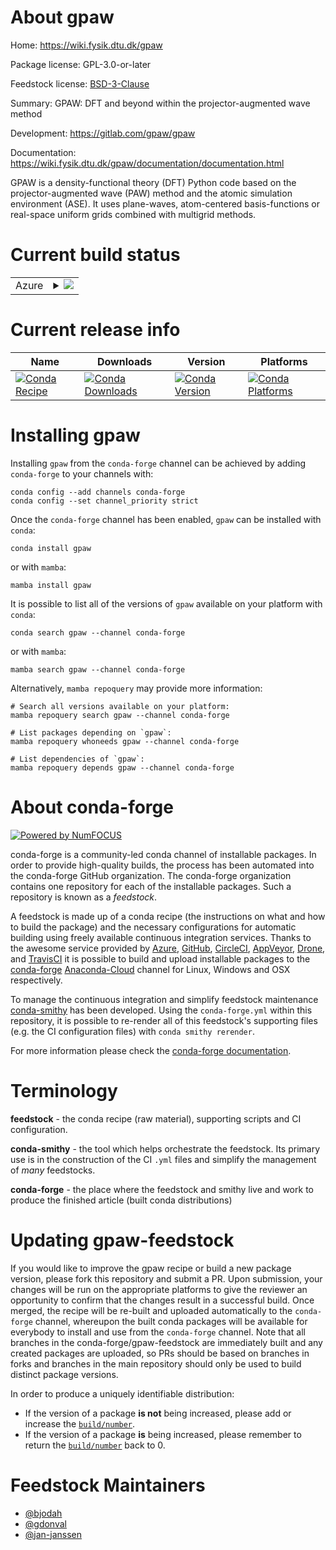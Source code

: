 About gpaw
==========

Home: https://wiki.fysik.dtu.dk/gpaw

Package license: GPL-3.0-or-later

Feedstock license: [BSD-3-Clause](https://github.com/conda-forge/gpaw-feedstock/blob/main/LICENSE.txt)

Summary: GPAW: DFT and beyond within the projector-augmented wave method

Development: https://gitlab.com/gpaw/gpaw

Documentation: https://wiki.fysik.dtu.dk/gpaw/documentation/documentation.html

GPAW is a density-functional theory (DFT) Python code based on the
projector-augmented wave (PAW) method and the atomic simulation environment
(ASE). It uses plane-waves, atom-centered basis-functions or real-space
uniform grids combined with multigrid methods.


Current build status
====================


<table>
    
  <tr>
    <td>Azure</td>
    <td>
      <details>
        <summary>
          <a href="https://dev.azure.com/conda-forge/feedstock-builds/_build/latest?definitionId=6528&branchName=main">
            <img src="https://dev.azure.com/conda-forge/feedstock-builds/_apis/build/status/gpaw-feedstock?branchName=main">
          </a>
        </summary>
        <table>
          <thead><tr><th>Variant</th><th>Status</th></tr></thead>
          <tbody><tr>
              <td>linux_64_mpimpichnumpy1.19python3.7.____cpython</td>
              <td>
                <a href="https://dev.azure.com/conda-forge/feedstock-builds/_build/latest?definitionId=6528&branchName=main">
                  <img src="https://dev.azure.com/conda-forge/feedstock-builds/_apis/build/status/gpaw-feedstock?branchName=main&jobName=linux&configuration=linux_64_mpimpichnumpy1.19python3.7.____cpython" alt="variant">
                </a>
              </td>
            </tr><tr>
              <td>linux_64_mpimpichnumpy1.19python3.8.____73_pypy</td>
              <td>
                <a href="https://dev.azure.com/conda-forge/feedstock-builds/_build/latest?definitionId=6528&branchName=main">
                  <img src="https://dev.azure.com/conda-forge/feedstock-builds/_apis/build/status/gpaw-feedstock?branchName=main&jobName=linux&configuration=linux_64_mpimpichnumpy1.19python3.8.____73_pypy" alt="variant">
                </a>
              </td>
            </tr><tr>
              <td>linux_64_mpimpichnumpy1.19python3.8.____cpython</td>
              <td>
                <a href="https://dev.azure.com/conda-forge/feedstock-builds/_build/latest?definitionId=6528&branchName=main">
                  <img src="https://dev.azure.com/conda-forge/feedstock-builds/_apis/build/status/gpaw-feedstock?branchName=main&jobName=linux&configuration=linux_64_mpimpichnumpy1.19python3.8.____cpython" alt="variant">
                </a>
              </td>
            </tr><tr>
              <td>linux_64_mpimpichnumpy1.19python3.9.____73_pypy</td>
              <td>
                <a href="https://dev.azure.com/conda-forge/feedstock-builds/_build/latest?definitionId=6528&branchName=main">
                  <img src="https://dev.azure.com/conda-forge/feedstock-builds/_apis/build/status/gpaw-feedstock?branchName=main&jobName=linux&configuration=linux_64_mpimpichnumpy1.19python3.9.____73_pypy" alt="variant">
                </a>
              </td>
            </tr><tr>
              <td>linux_64_mpimpichnumpy1.19python3.9.____cpython</td>
              <td>
                <a href="https://dev.azure.com/conda-forge/feedstock-builds/_build/latest?definitionId=6528&branchName=main">
                  <img src="https://dev.azure.com/conda-forge/feedstock-builds/_apis/build/status/gpaw-feedstock?branchName=main&jobName=linux&configuration=linux_64_mpimpichnumpy1.19python3.9.____cpython" alt="variant">
                </a>
              </td>
            </tr><tr>
              <td>linux_64_mpimpichnumpy1.21python3.10.____cpython</td>
              <td>
                <a href="https://dev.azure.com/conda-forge/feedstock-builds/_build/latest?definitionId=6528&branchName=main">
                  <img src="https://dev.azure.com/conda-forge/feedstock-builds/_apis/build/status/gpaw-feedstock?branchName=main&jobName=linux&configuration=linux_64_mpimpichnumpy1.21python3.10.____cpython" alt="variant">
                </a>
              </td>
            </tr><tr>
              <td>linux_64_mpinompinumpy1.19python3.7.____cpython</td>
              <td>
                <a href="https://dev.azure.com/conda-forge/feedstock-builds/_build/latest?definitionId=6528&branchName=main">
                  <img src="https://dev.azure.com/conda-forge/feedstock-builds/_apis/build/status/gpaw-feedstock?branchName=main&jobName=linux&configuration=linux_64_mpinompinumpy1.19python3.7.____cpython" alt="variant">
                </a>
              </td>
            </tr><tr>
              <td>linux_64_mpinompinumpy1.19python3.8.____73_pypy</td>
              <td>
                <a href="https://dev.azure.com/conda-forge/feedstock-builds/_build/latest?definitionId=6528&branchName=main">
                  <img src="https://dev.azure.com/conda-forge/feedstock-builds/_apis/build/status/gpaw-feedstock?branchName=main&jobName=linux&configuration=linux_64_mpinompinumpy1.19python3.8.____73_pypy" alt="variant">
                </a>
              </td>
            </tr><tr>
              <td>linux_64_mpinompinumpy1.19python3.8.____cpython</td>
              <td>
                <a href="https://dev.azure.com/conda-forge/feedstock-builds/_build/latest?definitionId=6528&branchName=main">
                  <img src="https://dev.azure.com/conda-forge/feedstock-builds/_apis/build/status/gpaw-feedstock?branchName=main&jobName=linux&configuration=linux_64_mpinompinumpy1.19python3.8.____cpython" alt="variant">
                </a>
              </td>
            </tr><tr>
              <td>linux_64_mpinompinumpy1.19python3.9.____73_pypy</td>
              <td>
                <a href="https://dev.azure.com/conda-forge/feedstock-builds/_build/latest?definitionId=6528&branchName=main">
                  <img src="https://dev.azure.com/conda-forge/feedstock-builds/_apis/build/status/gpaw-feedstock?branchName=main&jobName=linux&configuration=linux_64_mpinompinumpy1.19python3.9.____73_pypy" alt="variant">
                </a>
              </td>
            </tr><tr>
              <td>linux_64_mpinompinumpy1.19python3.9.____cpython</td>
              <td>
                <a href="https://dev.azure.com/conda-forge/feedstock-builds/_build/latest?definitionId=6528&branchName=main">
                  <img src="https://dev.azure.com/conda-forge/feedstock-builds/_apis/build/status/gpaw-feedstock?branchName=main&jobName=linux&configuration=linux_64_mpinompinumpy1.19python3.9.____cpython" alt="variant">
                </a>
              </td>
            </tr><tr>
              <td>linux_64_mpinompinumpy1.21python3.10.____cpython</td>
              <td>
                <a href="https://dev.azure.com/conda-forge/feedstock-builds/_build/latest?definitionId=6528&branchName=main">
                  <img src="https://dev.azure.com/conda-forge/feedstock-builds/_apis/build/status/gpaw-feedstock?branchName=main&jobName=linux&configuration=linux_64_mpinompinumpy1.21python3.10.____cpython" alt="variant">
                </a>
              </td>
            </tr><tr>
              <td>linux_64_mpiopenmpinumpy1.19python3.7.____cpython</td>
              <td>
                <a href="https://dev.azure.com/conda-forge/feedstock-builds/_build/latest?definitionId=6528&branchName=main">
                  <img src="https://dev.azure.com/conda-forge/feedstock-builds/_apis/build/status/gpaw-feedstock?branchName=main&jobName=linux&configuration=linux_64_mpiopenmpinumpy1.19python3.7.____cpython" alt="variant">
                </a>
              </td>
            </tr><tr>
              <td>linux_64_mpiopenmpinumpy1.19python3.8.____73_pypy</td>
              <td>
                <a href="https://dev.azure.com/conda-forge/feedstock-builds/_build/latest?definitionId=6528&branchName=main">
                  <img src="https://dev.azure.com/conda-forge/feedstock-builds/_apis/build/status/gpaw-feedstock?branchName=main&jobName=linux&configuration=linux_64_mpiopenmpinumpy1.19python3.8.____73_pypy" alt="variant">
                </a>
              </td>
            </tr><tr>
              <td>linux_64_mpiopenmpinumpy1.19python3.8.____cpython</td>
              <td>
                <a href="https://dev.azure.com/conda-forge/feedstock-builds/_build/latest?definitionId=6528&branchName=main">
                  <img src="https://dev.azure.com/conda-forge/feedstock-builds/_apis/build/status/gpaw-feedstock?branchName=main&jobName=linux&configuration=linux_64_mpiopenmpinumpy1.19python3.8.____cpython" alt="variant">
                </a>
              </td>
            </tr><tr>
              <td>linux_64_mpiopenmpinumpy1.19python3.9.____73_pypy</td>
              <td>
                <a href="https://dev.azure.com/conda-forge/feedstock-builds/_build/latest?definitionId=6528&branchName=main">
                  <img src="https://dev.azure.com/conda-forge/feedstock-builds/_apis/build/status/gpaw-feedstock?branchName=main&jobName=linux&configuration=linux_64_mpiopenmpinumpy1.19python3.9.____73_pypy" alt="variant">
                </a>
              </td>
            </tr><tr>
              <td>linux_64_mpiopenmpinumpy1.19python3.9.____cpython</td>
              <td>
                <a href="https://dev.azure.com/conda-forge/feedstock-builds/_build/latest?definitionId=6528&branchName=main">
                  <img src="https://dev.azure.com/conda-forge/feedstock-builds/_apis/build/status/gpaw-feedstock?branchName=main&jobName=linux&configuration=linux_64_mpiopenmpinumpy1.19python3.9.____cpython" alt="variant">
                </a>
              </td>
            </tr><tr>
              <td>linux_64_mpiopenmpinumpy1.21python3.10.____cpython</td>
              <td>
                <a href="https://dev.azure.com/conda-forge/feedstock-builds/_build/latest?definitionId=6528&branchName=main">
                  <img src="https://dev.azure.com/conda-forge/feedstock-builds/_apis/build/status/gpaw-feedstock?branchName=main&jobName=linux&configuration=linux_64_mpiopenmpinumpy1.21python3.10.____cpython" alt="variant">
                </a>
              </td>
            </tr>
          </tbody>
        </table>
      </details>
    </td>
  </tr>
</table>

Current release info
====================

| Name | Downloads | Version | Platforms |
| --- | --- | --- | --- |
| [![Conda Recipe](https://img.shields.io/badge/recipe-gpaw-green.svg)](https://anaconda.org/conda-forge/gpaw) | [![Conda Downloads](https://img.shields.io/conda/dn/conda-forge/gpaw.svg)](https://anaconda.org/conda-forge/gpaw) | [![Conda Version](https://img.shields.io/conda/vn/conda-forge/gpaw.svg)](https://anaconda.org/conda-forge/gpaw) | [![Conda Platforms](https://img.shields.io/conda/pn/conda-forge/gpaw.svg)](https://anaconda.org/conda-forge/gpaw) |

Installing gpaw
===============

Installing `gpaw` from the `conda-forge` channel can be achieved by adding `conda-forge` to your channels with:

```
conda config --add channels conda-forge
conda config --set channel_priority strict
```

Once the `conda-forge` channel has been enabled, `gpaw` can be installed with `conda`:

```
conda install gpaw
```

or with `mamba`:

```
mamba install gpaw
```

It is possible to list all of the versions of `gpaw` available on your platform with `conda`:

```
conda search gpaw --channel conda-forge
```

or with `mamba`:

```
mamba search gpaw --channel conda-forge
```

Alternatively, `mamba repoquery` may provide more information:

```
# Search all versions available on your platform:
mamba repoquery search gpaw --channel conda-forge

# List packages depending on `gpaw`:
mamba repoquery whoneeds gpaw --channel conda-forge

# List dependencies of `gpaw`:
mamba repoquery depends gpaw --channel conda-forge
```


About conda-forge
=================

[![Powered by
NumFOCUS](https://img.shields.io/badge/powered%20by-NumFOCUS-orange.svg?style=flat&colorA=E1523D&colorB=007D8A)](https://numfocus.org)

conda-forge is a community-led conda channel of installable packages.
In order to provide high-quality builds, the process has been automated into the
conda-forge GitHub organization. The conda-forge organization contains one repository
for each of the installable packages. Such a repository is known as a *feedstock*.

A feedstock is made up of a conda recipe (the instructions on what and how to build
the package) and the necessary configurations for automatic building using freely
available continuous integration services. Thanks to the awesome service provided by
[Azure](https://azure.microsoft.com/en-us/services/devops/), [GitHub](https://github.com/),
[CircleCI](https://circleci.com/), [AppVeyor](https://www.appveyor.com/),
[Drone](https://cloud.drone.io/welcome), and [TravisCI](https://travis-ci.com/)
it is possible to build and upload installable packages to the
[conda-forge](https://anaconda.org/conda-forge) [Anaconda-Cloud](https://anaconda.org/)
channel for Linux, Windows and OSX respectively.

To manage the continuous integration and simplify feedstock maintenance
[conda-smithy](https://github.com/conda-forge/conda-smithy) has been developed.
Using the ``conda-forge.yml`` within this repository, it is possible to re-render all of
this feedstock's supporting files (e.g. the CI configuration files) with ``conda smithy rerender``.

For more information please check the [conda-forge documentation](https://conda-forge.org/docs/).

Terminology
===========

**feedstock** - the conda recipe (raw material), supporting scripts and CI configuration.

**conda-smithy** - the tool which helps orchestrate the feedstock.
                   Its primary use is in the construction of the CI ``.yml`` files
                   and simplify the management of *many* feedstocks.

**conda-forge** - the place where the feedstock and smithy live and work to
                  produce the finished article (built conda distributions)


Updating gpaw-feedstock
=======================

If you would like to improve the gpaw recipe or build a new
package version, please fork this repository and submit a PR. Upon submission,
your changes will be run on the appropriate platforms to give the reviewer an
opportunity to confirm that the changes result in a successful build. Once
merged, the recipe will be re-built and uploaded automatically to the
`conda-forge` channel, whereupon the built conda packages will be available for
everybody to install and use from the `conda-forge` channel.
Note that all branches in the conda-forge/gpaw-feedstock are
immediately built and any created packages are uploaded, so PRs should be based
on branches in forks and branches in the main repository should only be used to
build distinct package versions.

In order to produce a uniquely identifiable distribution:
 * If the version of a package **is not** being increased, please add or increase
   the [``build/number``](https://docs.conda.io/projects/conda-build/en/latest/resources/define-metadata.html#build-number-and-string).
 * If the version of a package **is** being increased, please remember to return
   the [``build/number``](https://docs.conda.io/projects/conda-build/en/latest/resources/define-metadata.html#build-number-and-string)
   back to 0.

Feedstock Maintainers
=====================

* [@bjodah](https://github.com/bjodah/)
* [@gdonval](https://github.com/gdonval/)
* [@jan-janssen](https://github.com/jan-janssen/)


